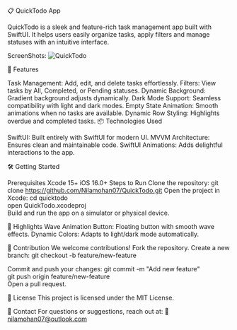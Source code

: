 📋 QuickTodo App

QuickTodo is a sleek and feature-rich task management app built with SwiftUI. 
It helps users easily organize tasks, apply filters and manage statuses with an intuitive interface.

ScreenShots:
![QuickTodo](https://github.com/user-attachments/assets/746f67ef-6680-44eb-b4a9-82662274aa08)

🚀 Features

Task Management: Add, edit, and delete tasks effortlessly.
Filters: View tasks by All, Completed, or Pending statuses.
Dynamic Background: Gradient background adjusts dynamically.
Dark Mode Support: Seamless compatibility with light and dark modes.
Empty State Animation: Smooth animations when no tasks are available.
Dynamic Row Styling: Highlights overdue and completed tasks.
📦 Technologies Used

SwiftUI: Built entirely with SwiftUI for modern UI.
MVVM Architecture: Ensures clean and maintainable code.
SwiftUI Animations: Adds delightful interactions to the app.

🛠️ Getting Started

Prerequisites
Xcode 15+
iOS 16.0+
Steps to Run
Clone the repository:
git clone https://github.com/Nilamohan07/QuickTodo.git
Open the project in Xcode:
cd quicktodo  
open QuickTodo.xcodeproj  
Build and run the app on a simulator or physical device.

🌟 Highlights
Wave Animation Button: Floating button with smooth wave effects.
Dynamic Colors: Adapts to light/dark mode automatically.

🤝 Contribution
We welcome contributions!
Fork the repository.
Create a new branch:
git checkout -b feature/new-feature

Commit and push your changes:
git commit -m "Add new feature"  
git push origin feature/new-feature  
Open a pull request.

📝 License
This project is licensed under the MIT License.

📧 Contact
For questions or suggestions, reach out at:
📩 nilamohan07@outlook.com

